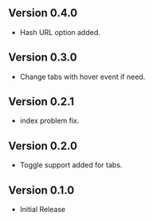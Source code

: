 ## Version 0.4.0
- Hash URL option added.
## Version 0.3.0
- Change tabs with hover event if need.
## Version 0.2.1
- index problem fix.
## Version 0.2.0
- Toggle support added for tabs.
## Version 0.1.0
- Initial Release
